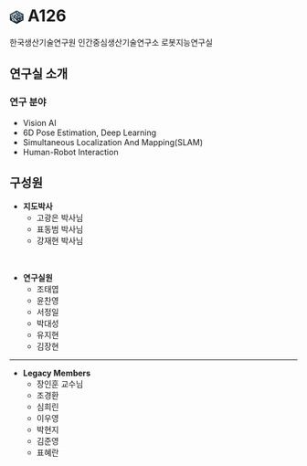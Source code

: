 # <img src=https://github.com/GitChanyoung/A126/blob/main/git_image/mark/%EB%A1%9C%EB%B4%87%EC%A7%80%EB%8A%A5%EB%A7%88%ED%81%AC.png style="vertical-align: middle;" width=5% height=5%> A126
한국생산기술연구원 인간중심생산기술연구소 로봇지능연구실

## 연구실 소개
### 연구 분야
- Vision AI
- 6D Pose Estimation, Deep Learning
- Simultaneous Localization And Mapping(SLAM)
- Human-Robot Interaction

## 구성원
- **지도박사**
  - 고광은 박사님
  - 표동범 박사님
  - 강재현 박사님
    
<br/>

- **연구실원**
  - 조태엽
  - 윤찬영
  - 서정일
  - 박대성
  - 유지현
  - 김장현

<hr/>

- **Legacy Members**
  - 장인훈 교수님
  - 조경환
  - 심희린
  - 이우영
  - 박현지
  - 김준영
  - 표혜란
